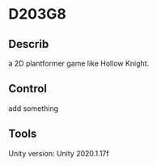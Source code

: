 # D203G8
## Describ
a 2D plantformer game like Hollow Knight. 
## Control
 add something
## Tools
Unity version: Unity 2020.1.17f
